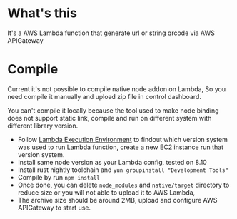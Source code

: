 # What's this
It's a AWS Lambda function that generate url or string qrcode via AWS APIGateway

# Compile
Current it's not possible to compile native node addon on Lambda, So you need compile it manually and upload zip file in control dashboard.

You can't compile it locally because the tool used to make node binding does not support static link, compile and run on different system with different library version.

- Follow [Lambda Execution Environment](https://docs.aws.amazon.com/lambda/latest/dg/current-supported-versions.html) to findout which version system was used to run Lambda function, create a new EC2 instance run that version system.
- Install same node version as your Lambda config, tested on 8.10
- Install rust nightly toolchain and `yun groupinstall "Development Tools"`
- Compile by run `npm install`
- Once done, you can delete `node_modules` and `native/target` directory to reduce size or you will not able to upload it to AWS Lambda,
- The archive size should be around 2MB, upload and configure AWS APIGateway to start use.